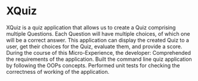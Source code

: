 # XQuiz
XQuiz is a quiz application that allows us to create a Quiz comprising multiple Questions. Each Question will have multiple choices, of which one will be a correct answer. This application can display the created Quiz to a user, get their choices for the Quiz, evaluate them, and provide a score.
During the course of this Micro-Experience, the developer:
Comprehended the requirements of the application.
Built the command line quiz application by following the OOPs concepts.
Performed unit tests for checking the correctness of working of the application.
